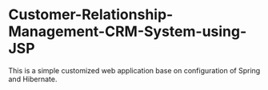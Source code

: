 # Customer-Relationship-Management-CRM-System-using-JSP
This is a simple customized web application base on configuration of Spring and Hibernate.
